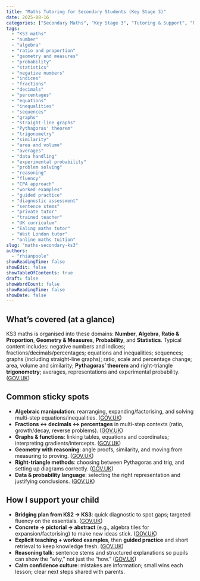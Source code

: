 ```yaml
---
title: "Maths Tutoring for Secondary Students (Key Stage 3)"
date: 2025-08-16
categories: ["Secondary Maths", "Key Stage 3", "Tutoring & Support", "National Curriculum (England)"]
tags:
  - "KS3 maths"
  - "number"
  - "algebra"
  - "ratio and proportion"
  - "geometry and measures"
  - "probability"
  - "statistics"
  - "negative numbers"
  - "indices"
  - "fractions"
  - "decimals"
  - "percentages"
  - "equations"
  - "inequalities"
  - "sequences"
  - "graphs"
  - "straight-line graphs"
  - "Pythagoras' theorem"
  - "trigonometry"
  - "similarity"
  - "area and volume"
  - "averages"
  - "data handling"
  - "experimental probability"
  - "problem solving"
  - "reasoning"
  - "fluency"
  - "CPA approach"
  - "worked examples"
  - "guided practice"
  - "diagnostic assessment"
  - "sentence stems"
  - "private tutor"
  - "trained teacher"
  - "UK curriculum"
  - "Ealing maths tutor"
  - "West London tutor"
  - "online maths tuition"
slug: "maths-secondary-ks3"
authors:
  - "rhianpoole"
showReadingTime: false
showEdit: false
showTableOfContents: true
draft: false
showWordCount: false
showReadingTime: false
showDate: false
---
```


## What’s covered (at a glance)

KS3 maths is organised into these domains: **Number**, **Algebra**, **Ratio & Proportion**, **Geometry & Measures**, **Probability**, and **Statistics**. Typical content includes: negative numbers and indices; fractions/decimals/percentages; equations and inequalities; sequences; graphs (including straight-line graphs); ratio, scale and percentage change; area, volume and similarity; **Pythagoras’ theorem** and right-triangle **trigonometry**; averages, representations and experimental probability. ([GOV.UK][1])

## Common sticky spots

- **Algebraic manipulation**: rearranging, expanding/factorising, and solving multi-step equations/inequalities. ([GOV.UK][1])  
- **Fractions ↔ decimals ↔ percentages** in multi-step contexts (ratio, growth/decay, reverse problems). ([GOV.UK][1])  
- **Graphs & functions**: linking tables, equations and coordinates; interpreting gradients/intercepts. ([GOV.UK][1])  
- **Geometry with reasoning**: angle proofs, similarity, and moving from measuring to proving. ([GOV.UK][1])  
- **Right-triangle methods**: choosing between Pythagoras and trig, and setting up diagrams correctly. ([GOV.UK][1])  
- **Data & probability language**: selecting the right representation and justifying conclusions. ([GOV.UK][3])

## How I support your child

- **Bridging plan from KS2 → KS3**: quick diagnostic to spot gaps; targeted fluency on the essentials. ([GOV.UK][3])  
- **Concrete → pictorial → abstract** (e.g., algebra tiles for expansion/factorising) to make new ideas stick. ([GOV.UK][3])  
- **Explicit teaching + worked examples**, then **guided practice** and short retrieval to keep knowledge fresh. ([GOV.UK][3])  
- **Reasoning talk**: sentence stems and structured explanations so pupils can show the “why,” not just the “how.” ([GOV.UK][3])  
- **Calm confidence culture**: mistakes are information; small wins each lesson; clear next steps shared with parents.

[1]: https://assets.publishing.service.gov.uk/media/5a7c1408e5274a1f5cc75a68/SECONDARY_national_curriculum_-_Mathematics.pdf?utm_source=chatgpt.com "Mathematics programmes of study: key stage 3"
[2]: https://www.gov.uk/government/publications/national-curriculum-in-england-mathematics-programmes-of-study?utm_source=chatgpt.com "National curriculum in England: mathematics programmes ..."
[3]: https://assets.publishing.service.gov.uk/government/uploads/system/uploads/attachment_data/file/1056795/KS3_NonStatutory_Guidance_Sept_2021_FINAL_NCETM.pdf?utm_source=chatgpt.com "Mathematics guidance: key stage 3"
